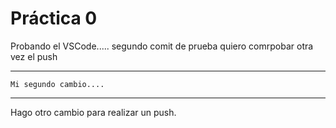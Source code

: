  # Práctica 0

Probando el VSCode..... 
segundo comit de prueba
quiero comrpobar otra vez el push
*************************  
    Mi segundo cambio....
*************************
Hago otro cambio para realizar un push.